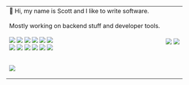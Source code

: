 <table>
<tr>
<!-- <th>  </th>
<th>  </th> -->
</tr>
<tr>
<td>
👋 Hi, my name is Scott and I like to write software.
<br><br>
Mostly working on backend stuff and developer tools.
<br><br>
  <img src="https://skillicons.dev/icons?i=go" />
  <img src="https://skillicons.dev/icons?i=py" />
  <img src="https://skillicons.dev/icons?i=ts" />
  <img src="https://skillicons.dev/icons?i=js" />
  <img src="https://skillicons.dev/icons?i=lua" />
  <img src="https://skillicons.dev/icons?i=bash" />
  <br>
  <img src="https://skillicons.dev/icons?i=docker" />
  <img src="https://skillicons.dev/icons?i=redis" />
  <img src="https://skillicons.dev/icons?i=sqlite" />
  <img src="https://skillicons.dev/icons?i=postgres" />
  <img src="https://skillicons.dev/icons?i=aws" />
  <img src="https://skillicons.dev/icons?i=neovim" />
  <br>
  <br>
  
  ![](https://komarev.com/ghpvc/?username=osteensco&color=blueviolet&abbreviated=true&style=plastic)
  
</td>
<td>

![](https://api.githubtrends.io/user/svg/osteensco/langs?time_range=one_year&compact=True&theme=dark&raw=true)
![](https://api.githubtrends.io/user/svg/osteensco/repos?time_range=one_year&theme=dark&raw=true)
  
</td>

<!-- 
<td> 

  [![Top Langs](https://github-readme-stats.vercel.app/api/top-langs/?username=osteensco&theme=tokyonight&hide=jupyter+notebook&layout=pie)](https://github.com/anuraghazra/github-readme-stats)

</td>
-->

</tr>
</table>

